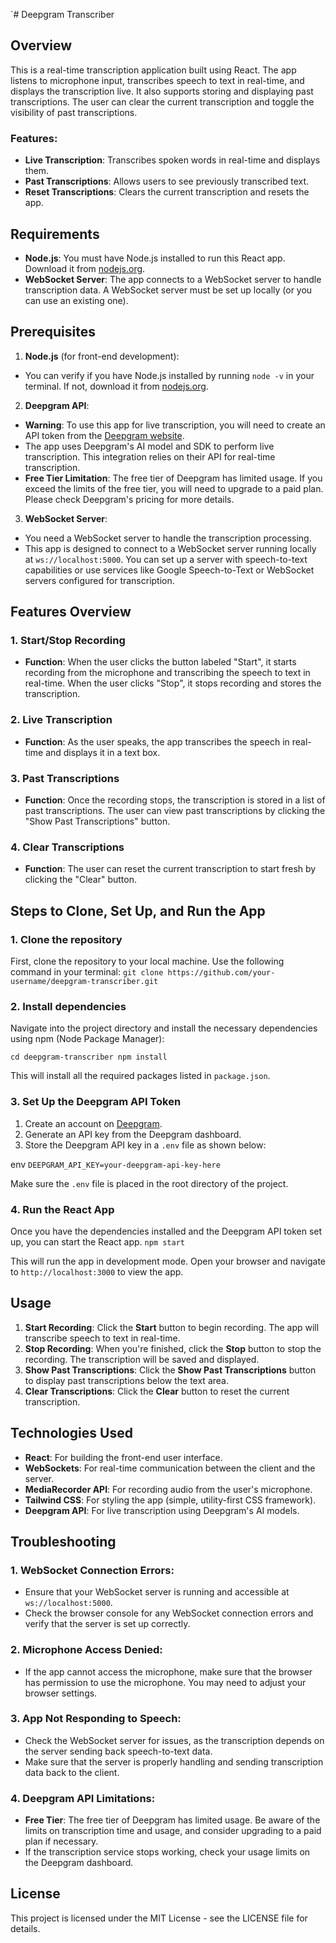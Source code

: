 `# Deepgram Transcriber

## Overview

This is a real-time transcription application built using React. The app listens to microphone input, transcribes speech to text in real-time, and displays the transcription live. It also supports storing and displaying past transcriptions. The user can clear the current transcription and toggle the visibility of past transcriptions.

### Features:
- **Live Transcription**: Transcribes spoken words in real-time and displays them.
- **Past Transcriptions**: Allows users to see previously transcribed text.
- **Reset Transcriptions**: Clears the current transcription and resets the app.

## Requirements

- **Node.js**: You must have Node.js installed to run this React app. Download it from [nodejs.org](https://nodejs.org/).
- **WebSocket Server**: The app connects to a WebSocket server to handle transcription data. A WebSocket server must be set up locally (or you can use an existing one).

## Prerequisites

1. **Node.js** (for front-end development):
 - You can verify if you have Node.js installed by running `node -v` in your terminal. If not, download it from [nodejs.org](https://nodejs.org/).

2. **Deepgram API**:
 - **Warning**: To use this app for live transcription, you will need to create an API token from the [Deepgram website](https://www.deepgram.com/).
 - The app uses Deepgram's AI model and SDK to perform live transcription. This integration relies on their API for real-time transcription.
 - **Free Tier Limitation**: The free tier of Deepgram has limited usage. If you exceed the limits of the free tier, you will need to upgrade to a paid plan. Please check Deepgram's pricing for more details.

3. **WebSocket Server**:
 - You need a WebSocket server to handle the transcription processing.
 - This app is designed to connect to a WebSocket server running locally at `ws://localhost:5000`. You can set up a server with speech-to-text capabilities or use services like Google Speech-to-Text or WebSocket servers configured for transcription.

## Features Overview

### 1. **Start/Stop Recording**
 - **Function**: When the user clicks the button labeled "Start", it starts recording from the microphone and transcribing the speech to text in real-time. When the user clicks "Stop", it stops recording and stores the transcription.

### 2. **Live Transcription**
 - **Function**: As the user speaks, the app transcribes the speech in real-time and displays it in a text box.

### 3. **Past Transcriptions**
 - **Function**: Once the recording stops, the transcription is stored in a list of past transcriptions. The user can view past transcriptions by clicking the "Show Past Transcriptions" button.

### 4. **Clear Transcriptions**
 - **Function**: The user can reset the current transcription to start fresh by clicking the "Clear" button.

## Steps to Clone, Set Up, and Run the App

### 1. Clone the repository
First, clone the repository to your local machine. Use the following command in your terminal:
`git clone https://github.com/your-username/deepgram-transcriber.git `

### 2\. Install dependencies

Navigate into the project directory and install the necessary dependencies using npm (Node Package Manager):

`cd deepgram-transcriber
npm install`

This will install all the required packages listed in `package.json`.

### 3\. Set Up the Deepgram API Token

1.  Create an account on [Deepgram](https://www.deepgram.com/).
2.  Generate an API key from the Deepgram dashboard.
3.  Store the Deepgram API key in a `.env` file as shown below:

env
`DEEPGRAM_API_KEY=your-deepgram-api-key-here`

Make sure the `.env` file is placed in the root directory of the project.

### 4\. Run the React App

Once you have the dependencies installed and the Deepgram API token set up, you can start the React app.
`npm start`

This will run the app in development mode. Open your browser and navigate to `http://localhost:3000` to view the app.

Usage
-----

1.  **Start Recording**: Click the **Start** button to begin recording. The app will transcribe speech to text in real-time.
2.  **Stop Recording**: When you're finished, click the **Stop** button to stop the recording. The transcription will be saved and displayed.
3.  **Show Past Transcriptions**: Click the **Show Past Transcriptions** button to display past transcriptions below the text area.
4.  **Clear Transcriptions**: Click the **Clear** button to reset the current transcription.

Technologies Used
-----------------

-   **React**: For building the front-end user interface.
-   **WebSockets**: For real-time communication between the client and the server.
-   **MediaRecorder API**: For recording audio from the user's microphone.
-   **Tailwind CSS**: For styling the app (simple, utility-first CSS framework).
-   **Deepgram API**: For live transcription using Deepgram's AI models.

Troubleshooting
---------------

### 1\. **WebSocket Connection Errors**:

-   Ensure that your WebSocket server is running and accessible at `ws://localhost:5000`.
-   Check the browser console for any WebSocket connection errors and verify that the server is set up correctly.

### 2\. **Microphone Access Denied**:

-   If the app cannot access the microphone, make sure that the browser has permission to use the microphone. You may need to adjust your browser settings.

### 3\. **App Not Responding to Speech**:

-   Check the WebSocket server for issues, as the transcription depends on the server sending back speech-to-text data.
-   Make sure that the server is properly handling and sending transcription data back to the client.

### 4\. **Deepgram API Limitations**:

-   **Free Tier**: The free tier of Deepgram has limited usage. Be aware of the limits on transcription time and usage, and consider upgrading to a paid plan if necessary.
-   If the transcription service stops working, check your usage limits on the Deepgram dashboard.

License
-------

This project is licensed under the MIT License - see the LICENSE file for details.

